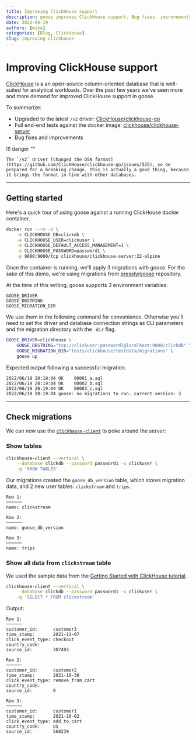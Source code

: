 ```yaml
---
title: Improving ClickHouse support
description: goose improves ClickHouse support. Bug fixes, improvements, full end-end tests and upgrade to ClickHouse/clickhouse-go v2 driver.
date: 2022-06-19
authors: [mike]
categories: [Blog, ClickHouse]
slug: improving-clickhouse
---
```


# Improving ClickHouse support

[ClickHouse](https://clickhouse.com/) is a an open-source column-oriented database that is well-suited for analytical workloads. Over the past few years we've seen more and more demand for improved ClickHouse support in goose.

To summarize:

- Upgraded to the latest `/v2` driver: [ClickHouse/clickhouse-go](https://github.com/ClickHouse/clickhouse-go)
- Full end-end tests against the docker image: [clickhouse/clickhouse-server](https://hub.docker.com/r/clickhouse/clickhouse-server/)
- Bug fixes and improvements

!!! danger ""

    The `/v2` driver [changed the DSN format](https://github.com/ClickHouse/clickhouse-go/issues/525), so be prepared for a breaking change. This is actually a good thing, because it brings the format in-line with other databases.

<!-- more -->

---

## Getting started

Here's a quick tour of using goose against a running ClickHouse docker container.

```bash
docker run --rm -d \
    -e CLICKHOUSE_DB=clickdb \
    -e CLICKHOUSE_USER=clickuser \
    -e CLICKHOUSE_DEFAULT_ACCESS_MANAGEMENT=1 \
    -e CLICKHOUSE_PASSWORD=password1 \
    -p 9000:9000/tcp clickhouse/clickhouse-server:22-alpine
```

Once the container is running, we'll apply 3 migrations with goose. For the sake of this demo, we're using migrations from [pressly/goose](http://github.com/pressly/goose) repository.


At the time of this writing, goose supports 3 environment variables:

    GOOSE_DRIVER
    GOOSE_DBSTRING
    GOOSE_MIGRATION_DIR

We use them in the following command for convenience. Otherwise you'll need to set the driver and database connection strings as CLI parameters and the migration directory with the `-dir` flag.

```bash
GOOSE_DRIVER=clickhouse \
    GOOSE_DBSTRING="tcp://clickuser:password1@localhost:9000/clickdb" \
    GOOSE_MIGRATION_DIR="tests/clickhouse/testdata/migrations" \
    goose up
```

Expected output following a successful migration.

```
2022/06/19 20:19:04 OK    00001_a.sql
2022/06/19 20:19:04 OK    00002_b.sql
2022/06/19 20:19:04 OK    00003_c.sql
2022/06/19 20:19:04 goose: no migrations to run. current version: 3
```

---

## Check migrations

We can now use the [`clickhouse-client`](https://clickhouse.com/docs/en/interfaces/cli) to poke around the server:

### **Show tables**

```bash
clickhouse-client --vertical \
    --database clickdb --password password1 -u clickuser \
    -q 'SHOW TABLES'
```

Our migrations created the `goose_db_version` table, which stores migration data, and 2 new user tables: `clickstream` and `trips`.

```
Row 1:
──────
name: clickstream

Row 2:
──────
name: goose_db_version

Row 3:
──────
name: trips
```

### **Show all data from `clickstream` table**

We used the sample data from the [Getting Started with ClickHouse tutorial](https://clickhouse.com/learn/lessons/gettingstarted/).


```bash
clickhouse-client --vertical \
    --database clickdb --password password1 -u clickuser \
    -q 'SELECT * FROM clickstream'
```

Output:

```
Row 1:
──────
customer_id:      customer3
time_stamp:       2021-11-07
click_event_type: checkout
country_code:     
source_id:        307493

Row 2:
──────
customer_id:      customer2
time_stamp:       2021-10-30
click_event_type: remove_from_cart
country_code:     
source_id:        0

Row 3:
──────
customer_id:      customer1
time_stamp:       2021-10-02
click_event_type: add_to_cart
country_code:     US
source_id:        568239
```
